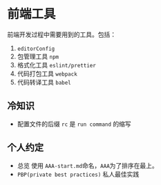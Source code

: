 # 前端工具

前端开发过程中需要用到的工具。包括：

1. `editorConfig`
1. 包管理工具 `npm`
1. 格式化工具 `eslint/prettier`
1. 代码打包工具 `webpack`
1. 代码转译工具 `babel`

## 冷知识

* 配置文件的后缀 `rc` 是 `run command` 的缩写

## 个人约定

* 总览 使用 `AAA-start.md`命名，`AAA`为了排序在最上。
* `PBP(private best practices)` 私人最佳实践
